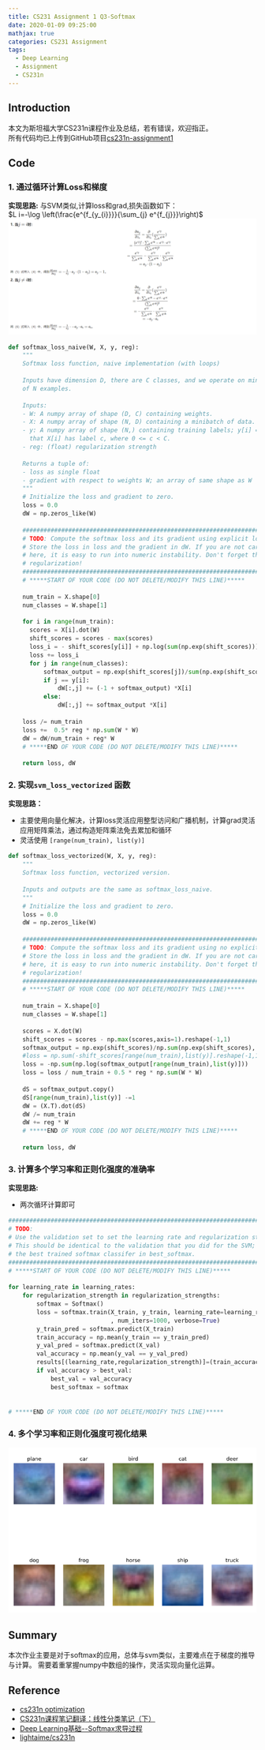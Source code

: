 ```yaml
---
title: CS231 Assignment 1 Q3-Softmax
date: 2020-01-09 09:25:00
mathjax: true
categories: CS231 Assignment
tags:
  - Deep Learning
  - Assignment
  - CS231n
---
```


## Introduction
本文为斯坦福大学CS231n课程作业及总结，若有错误，欢迎指正。  
所有代码均已上传到GitHub项目[cs231n-assignment1](https://github.com/notplus/cs231n-assignment/tree/master/assignment1)
 
## Code
### 1. 通过循环计算Loss和梯度  
**实现思路:** 与SVM类似,计算loss和grad,损失函数如下：  
$L i=-\log \left(\frac{e^{f_{y_{i}}}}{\sum_{j} e^{f_{j}}}\right)$  
![20200120223945.png](https://raw.githubusercontent.com/wuliutx/upload-pic/master/20200120223945.png)
```python
def softmax_loss_naive(W, X, y, reg):
    """
    Softmax loss function, naive implementation (with loops)
 
    Inputs have dimension D, there are C classes, and we operate on minibatches
    of N examples.
 
    Inputs:
    - W: A numpy array of shape (D, C) containing weights.
    - X: A numpy array of shape (N, D) containing a minibatch of data.
    - y: A numpy array of shape (N,) containing training labels; y[i] = c means
      that X[i] has label c, where 0 <= c < C.
    - reg: (float) regularization strength
 
    Returns a tuple of:
    - loss as single float
    - gradient with respect to weights W; an array of same shape as W
    """
    # Initialize the loss and gradient to zero.
    loss = 0.0
    dW = np.zeros_like(W)
 
    #############################################################################
    # TODO: Compute the softmax loss and its gradient using explicit loops.     #
    # Store the loss in loss and the gradient in dW. If you are not careful     #
    # here, it is easy to run into numeric instability. Don't forget the        #
    # regularization!                                                           #
    #############################################################################
    # *****START OF YOUR CODE (DO NOT DELETE/MODIFY THIS LINE)*****
 
    num_train = X.shape[0]
    num_classes = W.shape[1]
 
    for i in range(num_train):
      scores = X[i].dot(W)
      shift_scores = scores - max(scores)
      loss_i = - shift_scores[y[i]] + np.log(sum(np.exp(shift_scores)))
      loss += loss_i
      for j in range(num_classes):
          softmax_output = np.exp(shift_scores[j])/sum(np.exp(shift_scores))
          if j == y[i]:
              dW[:,j] += (-1 + softmax_output) *X[i]
          else:
              dW[:,j] += softmax_output *X[i]
 
    loss /= num_train
    loss +=  0.5* reg * np.sum(W * W)
    dW = dW/num_train + reg* W
    # *****END OF YOUR CODE (DO NOT DELETE/MODIFY THIS LINE)*****
 
    return loss, dW
```
 
 
### 2. 实现`svm_loss_vectorized` 函数  
**实现思路：**
* 主要使用向量化解决，计算loss灵活应用整型访问和广播机制，计算grad灵活应用矩阵乘法，通过构造矩阵乘法免去累加和循环
* 灵活使用 `[range(num_train), list(y)]` 
 
```python
def softmax_loss_vectorized(W, X, y, reg):
    """
    Softmax loss function, vectorized version.
 
    Inputs and outputs are the same as softmax_loss_naive.
    """
    # Initialize the loss and gradient to zero.
    loss = 0.0
    dW = np.zeros_like(W)
 
    #############################################################################
    # TODO: Compute the softmax loss and its gradient using no explicit loops.  #
    # Store the loss in loss and the gradient in dW. If you are not careful     #
    # here, it is easy to run into numeric instability. Don't forget the        #
    # regularization!                                                           #
    #############################################################################
    # *****START OF YOUR CODE (DO NOT DELETE/MODIFY THIS LINE)*****
 
    num_train = X.shape[0]
    num_classes = W.shape[1]
 
    scores = X.dot(W)
    shift_scores = scores - np.max(scores,axis=1).reshape(-1,1)
    softmax_output = np.exp(shift_scores)/np.sum(np.exp(shift_scores), axis = 1).reshape(-1,1)
    #loss = np.sum(-shift_scores[range(num_train),list(y)].reshape(-1,1) + np.log(np.sum(np.exp(shift_scores),axis=1).reshape(-1,1)))
    loss = -np.sum(np.log(softmax_output[range(num_train),list(y)]))
    loss = loss / num_train + 0.5 * reg * np.sum(W * W)
 
    dS = softmax_output.copy()
    dS[range(num_train),list(y)] -=1
    dW = (X.T).dot(dS)
    dW /= num_train
    dW += reg * W
    # *****END OF YOUR CODE (DO NOT DELETE/MODIFY THIS LINE)*****
 
    return loss, dW
```
 
 
### 3. 计算多个学习率和正则化强度的准确率
**实现思路:**   
* 两次循环计算即可
 
```python
################################################################################
# TODO:                                                                        #
# Use the validation set to set the learning rate and regularization strength. #
# This should be identical to the validation that you did for the SVM; save    #
# the best trained softmax classifer in best_softmax.                          #
################################################################################
# *****START OF YOUR CODE (DO NOT DELETE/MODIFY THIS LINE)*****
 
for learning_rate in learning_rates:
    for regularization_strength in regularization_strengths:
        softmax = Softmax()
        loss = softmax.train(X_train, y_train, learning_rate=learning_rate, reg=regularization_strength
                             , num_iters=1000, verbose=True)
        y_train_pred = softmax.predict(X_train)
        train_accuracy = np.mean(y_train == y_train_pred)
        y_val_pred = softmax.predict(X_val)
        val_accuracy = np.mean(y_val == y_val_pred)
        results[(learning_rate,regularization_strength)]=(train_accuracy,val_accuracy)
        if val_accuracy > best_val:
            best_val = val_accuracy
            best_softmax = softmax
 
 
# *****END OF YOUR CODE (DO NOT DELETE/MODIFY THIS LINE)*****
```
 
### 4. 多个学习率和正则化强度可视化结果
![20200120224102.png](https://raw.githubusercontent.com/wuliutx/upload-pic/master/20200120224102.png)
 
## Summary
本次作业主要是对于softmax的应用，总体与svm类似，主要难点在于梯度的推导与计算。 
需要着重掌握numpy中数组的操作，灵活实现向量化运算。
 
## Reference
* [cs231n optimization](http://cs231n.github.io/optimization-1/)
* [CS231n课程笔记翻译：线性分类笔记（下）](https://zhuanlan.zhihu.com/p/21102293)
* [Deep Learning基础--Softmax求导过程](https://www.cnblogs.com/shixiangwan/p/9285233.html)
* [lightaime/cs231n](https://github.com/lightaime/cs231n)